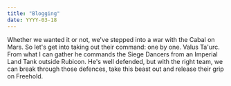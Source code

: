 ```yaml
---
title: "Blogging"
date: YYYY-03-18
---
```


Whether we wanted it or not, we've stepped into a war with the Cabal on Mars.  So let's get into taking out their command: one by one.  Valus Ta'urc.
From what I can gather he commands the Siege Dancers from an Imperial Land Tank outside Rubicon.  He's well defended, but with the right team,
we can break through those defences, take this beast out and release their grip on Freehold.
